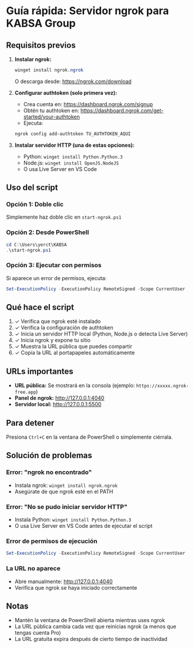 # Guía rápida: Servidor ngrok para KABSA Group

## Requisitos previos

1. **Instalar ngrok:**
   ```powershell
   winget install ngrok.ngrok
   ```
   O descarga desde: https://ngrok.com/download

2. **Configurar authtoken (solo primera vez):**
   - Crea cuenta en: https://dashboard.ngrok.com/signup
   - Obtén tu authtoken en: https://dashboard.ngrok.com/get-started/your-authtoken
   - Ejecuta:
   ```powershell
   ngrok config add-authtoken TU_AUTHTOKEN_AQUI
   ```

3. **Instalar servidor HTTP (una de estas opciones):**
   - Python: `winget install Python.Python.3`
   - Node.js: `winget install OpenJS.NodeJS`
   - O usa Live Server en VS Code

## Uso del script

### Opción 1: Doble clic
Simplemente haz doble clic en `start-ngrok.ps1`

### Opción 2: Desde PowerShell
```powershell
cd C:\Users\yerct\KABSA
.\start-ngrok.ps1
```

### Opción 3: Ejecutar con permisos
Si aparece un error de permisos, ejecuta:
```powershell
Set-ExecutionPolicy -ExecutionPolicy RemoteSigned -Scope CurrentUser
```

## Qué hace el script

1. ✓ Verifica que ngrok esté instalado
2. ✓ Verifica la configuración de authtoken
3. ✓ Inicia un servidor HTTP local (Python, Node.js o detecta Live Server)
4. ✓ Inicia ngrok y expone tu sitio
5. ✓ Muestra la URL pública que puedes compartir
6. ✓ Copia la URL al portapapeles automáticamente

## URLs importantes

- **URL pública:** Se mostrará en la consola (ejemplo: `https://xxxxx.ngrok-free.app`)
- **Panel de ngrok:** http://127.0.0.1:4040
- **Servidor local:** http://127.0.0.1:5500

## Para detener

Presiona `Ctrl+C` en la ventana de PowerShell o simplemente ciérrala.

## Solución de problemas

### Error: "ngrok no encontrado"
- Instala ngrok: `winget install ngrok.ngrok`
- Asegúrate de que ngrok esté en el PATH

### Error: "No se pudo iniciar servidor HTTP"
- Instala Python: `winget install Python.Python.3`
- O usa Live Server en VS Code antes de ejecutar el script

### Error de permisos de ejecución
```powershell
Set-ExecutionPolicy -ExecutionPolicy RemoteSigned -Scope CurrentUser
```

### La URL no aparece
- Abre manualmente: http://127.0.0.1:4040
- Verifica que ngrok se haya iniciado correctamente

## Notas

- Mantén la ventana de PowerShell abierta mientras uses ngrok
- La URL pública cambia cada vez que reinicias ngrok (a menos que tengas cuenta Pro)
- La URL gratuita expira después de cierto tiempo de inactividad


